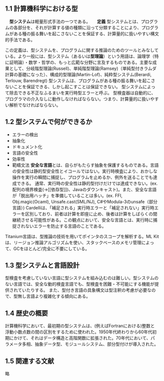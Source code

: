 ## 1.1 計算機科学における型
　**型システム**は軽量形式手法の一つである。
　
**定義** 型システムとは、プログラムの各部分を、それが計算する値の種類に沿って分類することにより、プログラムがある種の振る舞いを起こさないことを保証する、計算量的に扱いやすい構文的手法である。

この定義は、型システムを、プログラムに関する推論のためのツールとみなしている。より一般には、型システム（あるいは**型理論**）という用語は、論理学（特に証明論）・数学・哲学の、もっと広範な分野に言及するものである。主要な成果として、分岐階型理論(Russell)、単純階型理論(Ramsey)（単純型付きラムダ計算の基礎になった）、構成的型理論(Martin-Lof)、純粋型システム(Berardi, Terlouw, Barendregt)
型システムは、プログラムがある種の振る舞いを起こさないことを保証できる、しかし起こすことは保証できない。
型システムによって除去できる不正なふるまいを実行時型エラーと呼ぶ。
型検査器は自動的に、プログラマの介入なしに動作しなければならない。つまり、計算量的に扱いやすい解析でなければならない。
## 1.2 型システムで何ができるか
- エラーの検出
- 抽象化
- ドキュメント化
- 言語の安全性
- 効率性
- 範疇文法
**安全な言語**とは、自らがもたらす抽象を保護するものである。言語の安全性は静的型安全性とイコールではない。実行時検査により、おかしな操作を実行の瞬間に捕捉し、プログラムを止めるか、例外を送ることでも達成できる。
通常、実行時の安全性は静的型付けだけでは達成できない。(ex. 配列の境界検査(->[[依存型]])、Javaのダウンキャスト)。また、安全な言語が「脱出用ハッチ」を準備していることは多い。(ex. FFI, Obj.magic(Ocaml), Unsafe.cast(SML/NJ), C#やModula-3のunsafe（部分言語）)
Cardelliは、「補足される」実行時エラーと「補足されない」実行時エラーを区別しており、前者は計算を即座に止め、後者は計算をしばらくの間継続させる可能性がある。この観点において、安全な言語とは、実行時に捕捉されないエラーを防止する言語のことである。

Titanium言語は、型推論の技術を用いてポインタのスコープを解析する。ML Kitは、リージョン推論アルゴリズムを使い、スタックベースのメモリ管理によって、GCをほとんど/完全に不要にしている。
## 1.3 型システムと言語設計
型検査を考慮していない言語に型システムを組み込むのは難しい。型システムのない言語では、安全な動的検査言語でも、型検査を困難・不可能にする機能が提供されていたりする。
また、型付き言語の具象構文は型注釈の考慮が必要なので、型無し言語より複雑化する傾向にある。
## 1.4 歴史の概要
計算機科学において、最初期の型システムは、(例えばFortranにおける)整数と浮動小数点数の間の区別をするために使われた。1950年代終わりから60年代初期にかけて、それはデータ構造と高階関数に拡張された。70年代において、パラメータ多相、抽象データ型、モジュールシステム、部分型付けが導入された。
## 1.5 関連する文献
略